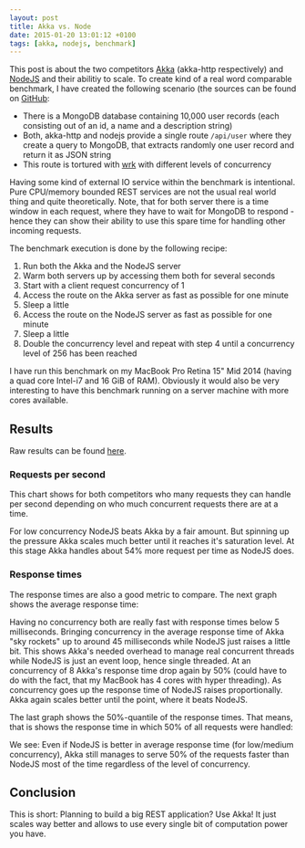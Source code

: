 ```yaml
---
layout: post
title: Akka vs. Node
date: 2015-01-20 13:01:12 +0100
tags: [akka, nodejs, benchmark]
---
```


This post is about the two competitors [Akka](http://akka.io/) (akka-http respectively) and [NodeJS](http://nodejs.org/) and their abilitiy to scale. To create kind of a real word comparable benchmark, I have created the following scenario (the sources can be found on [GitHub](https://github.com/choffmeister/akka-vs-node):

* There is a MongoDB database containing 10,000 user records (each consisting out of an id, a name and a description string)
* Both, akka-http and nodejs provide a single route `/api/user` where they create a query to MongoDB, that extracts randomly one user record and return it as JSON string
* This route is tortured with [wrk](https://github.com/wg/wrk) with different levels of concurrency

Having some kind of external IO service within the benchmark is intentional. Pure CPU/memory bounded REST services are not the usual real world thing and quite theoretically. Note, that for both server there is a time window in each request, where they have to wait for MongoDB to respond - hence they can show their ability to use this spare time for handling other incoming requests.

The benchmark execution is done by the following recipe:

1. Run both the Akka and the NodeJS server
2. Warm both servers up by accessing them both for several seconds
3. Start with a client request concurrency of 1
4. Access the route on the Akka server as fast as possible for one minute
5. Sleep a little
6. Access the route on the NodeJS server as fast as possible for one minute
7. Sleep a little
8. Double the concurrency level and repeat with step 4 until a concurrency level of 256 has been reached

I have run this benchmark on my MacBook Pro Retina 15" Mid 2014 (having a quad core Intel-i7 and 16 GiB of RAM). Obviously it would also be very interesting to have this benchmark running on a server machine with more cores available.

## Results

Raw results can be found [here](/data/akka-vs-node.tsv).

### Requests per second

This chart shows for both competitors who many requests they can handle per second depending on who much concurrent requests there are at a time.

<div id="chart1"></div>

For low concurrency NodeJS beats Akka by a fair amount. But spinning up the pressure Akka scales much better until it reaches it's saturation level. At this stage Akka handles about 54% more request per time as NodeJS does.

### Response times

The response times are also a good metric to compare. The next graph shows the average response time:

<div id="chart2"></div>

Having no concurrency both are really fast with response times below 5 milliseconds. Bringing concurrency in the average response time of Akka "sky rockets" up to around 45 milliseconds while NodeJS just raises a little bit. This shows Akka's needed overhead to manage real concurrent threads while NodeJS is just an event loop, hence single threaded. At an concurrency of 8 Akka's response time drop again by 50% (could have to do with the fact, that my MacBook has 4 cores with hyper threading). As concurrency goes up the response time of NodeJS raises proportionally. Akka again scales better until the point, where it beats NodeJS.

The last graph shows the 50%-quantile of the response times. That means, that is shows the response time in which 50% of all requests were handled:

<div id="chart3"></div>

We see: Even if NodeJS is better in average response time (for low/medium concurrency), Akka still manages to serve 50% of the requests faster than NodeJS most of the time regardless of the level of concurrency.

## Conclusion

This is short: Planning to build a big REST application? Use Akka! It just scales way better and allows to use every single bit of computation power you have.

<script type="text/javascript" src="https://cdnjs.cloudflare.com/ajax/libs/d3/3.5.17/d3.min.js"></script>
<script type="text/javascript" src="https://cdnjs.cloudflare.com/ajax/libs/dimple/2.2.0/dimple.latest.min.js"></script>
<script type="text/javascript">
  var svg1 = dimple.newSvg("#chart1", '100%', 400);
  var svg2 = dimple.newSvg("#chart2", '100%', 400);
  var svg3 = dimple.newSvg("#chart3", '100%', 400);

  var sort = function (a, b) {
    var an = parseInt(a.Concurrency, 10);
    var bn = parseInt(b.Concurrency, 10);
    return an < bn ? -1 : 1;
  };

  d3.tsv("/data/akka-vs-node.tsv", function (data) {
    data = dimple.filterData(data, "System", ["akka", "node"]);

    var chart1 = new dimple.chart(svg1, data);
    chart1.setMargins(70, 30, 30, 60);
    chart1.addCategoryAxis("x", "Concurrency").addOrderRule(sort);
    chart1.addMeasureAxis("y", "RequestsPerSec");
    var s = chart1.addSeries("System", dimple.plot.line)
    s.addOrderRule(["akka", "node"], true);
    s.lineMarkers = true;
    chart1.addLegend(60, 10, -80, 20, "right");
    chart1.draw();

    var chart2 = new dimple.chart(svg2, data);
    chart2.setMargins(70, 30, 30, 60);
    chart2.addCategoryAxis("x", "Concurrency").addOrderRule(sort);
    chart2.addMeasureAxis("y", "LatencyAvg");
    var s = chart2.addSeries("System", dimple.plot.line)
    s.addOrderRule(["akka", "node"], true);
    s.lineMarkers = true;
    console.log(s);
    chart2.addLegend(60, 10, -80, 20, "right");
    chart2.draw();

    var chart3 = new dimple.chart(svg3, data);
    chart3.setMargins(70, 30, 30, 60);
    chart3.addCategoryAxis("x", "Concurrency").addOrderRule(sort);
    chart3.addMeasureAxis("y", "Latency50");
    var s = chart3.addSeries("System", dimple.plot.line)
    s.addOrderRule(["akka", "node"], true);
    s.lineMarkers = true;
    chart3.addLegend(60, 10, -80, 20, "right");
    chart3.draw();

    window.onresize = function () {
      chart1.draw(0, true);
      chart2.draw(0, true);
      chart3.draw(0, true);
    };
  });
</script>
